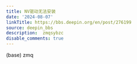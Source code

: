 ```yaml
---
title: NV驱动无法安装
date: '2024-08-07'
linkTitle: https://bbs.deepin.org/en/post/276199
source: deepin_bbs
description:  zmqsybzc 
disable_comments: true
---
```

(base) zmq
